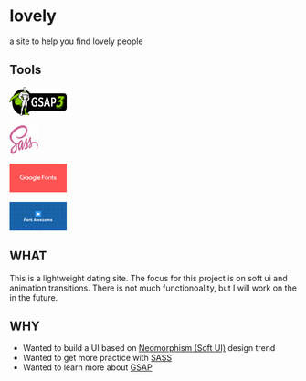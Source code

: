 # lovely
a site to help you find lovely people


## Tools
<a href="https://greensock.com/gsap/" rel="logo"><img alt = "GSAP logo" src ="./logos/gsap-logo.png" width="100" height="50"/></a>

<a href="https://sass-lang.com/" rel="logo"> <img alt = "SASS logo" src ="./logos/sass-logo.png" width="50" height="50"/></a>

<a href="https://fonts.google.com/" rel="logo"> <img alt = "Google Fonts logo" src ="./logos/googlefonts-logo.png" width="100" height="50"/></a>

<a href="https://fontawesome.com/icons?d=gallery" rel="logo"> <img alt = "Font Awesome logo" src ="./logos/fontawesome-logo.png" width="100" height="50"/></a>

## WHAT
This is a lightweight dating site. The focus for this project is on soft ui and animation transitions. There is not much functionoality, but I will work on the in the future.

## WHY
- Wanted to build a UI based on [Neomorphism (Soft UI)](https://uxplanet.org/neumorphism-in-user-interface-tutorial-c353698ac5c0) design trend
- Wanted to get more practice with [SASS](https://sass-lang.com/) 
- Wanted to learn more about [GSAP](https://greensock.com/gsap/) 